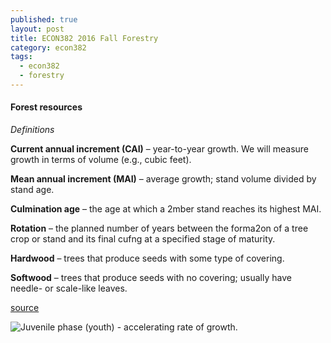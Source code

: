 ```yaml
---
published: true
layout: post
title: ECON382 2016 Fall Forestry
category: econ382
tags:
  - econ382
  - forestry
---
```



#### Forest resources



_Definitions_ 

**Current annual increment (CAI)** – year-to-year growth. We will
measure growth in terms of volume (e.g., cubic feet).

**Mean annual increment (MAI)** – average growth; stand volume
divided by stand age.

**Culmination age** – the age at which a 2mber stand reaches its
highest MAI.

**Rotation** – the planned number of years between the forma2on
of a tree crop or stand and its final cufng at a specified stage of
maturity.

**Hardwood** – trees that produce seeds with some type of covering.

**Softwood** – trees that produce seeds with no covering; usually
have needle- or scale-like leaves.

[source](http://fennerschool-associated.anu.edu.au/mensuration/BrackandWood1998/T_GROWTH.HTM)


![Juvenile phase (youth) - accelerating rate of growth.](http://fennerschool-associated.anu.edu.au/mensuration/BrackandWood1998/g/juvenile.GIF)